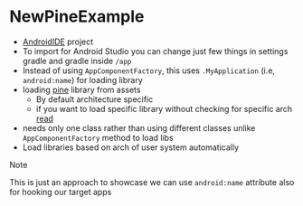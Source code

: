 # NewPineExample

- [AndroidIDE](https://m.androidide.com/) project
- To import for Android Studio you can change just few things in settings gradle and gradle inside `/app`
- Instead of using `AppComponentFactory`, this uses `.MyApplication` (i.e, `android:name`) for loading library
- loading [pine](https://github.com/canyie/pine) library from assets
    - By default architecture specific
    - if you want to load specific library without checking for specific arch [read](https://github.com/AbhiTheModder/NewPineExample/blob/main/app%2Fsrc%2Fmain%2Fjava%2Fcom%2Fnewpine%2Fexample%2FREADME.md)
- needs only one class rather than using different classes unlike `AppComponentFactory` method to load libs
- Load libraries based on arch of user system automatically

> [!NOTE]
> This is just an approach to showcase we can use `android:name` attribute also for hooking our target apps
